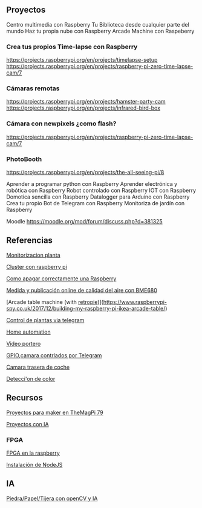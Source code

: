 

## Proyectos

Centro multimedia con Raspberry
Tu Biblioteca desde cualquier parte del mundo
Haz tu propia nube con Raspberry
Arcade Machine con Raspeberry
###  Crea tus propios Time-lapse con Raspberry
https://projects.raspberrypi.org/en/projects/timelapse-setup
https://projects.raspberrypi.org/en/projects/raspberry-pi-zero-time-lapse-cam/7

### Cámaras remotas
https://projects.raspberrypi.org/en/projects/hamster-party-cam
https://projects.raspberrypi.org/en/projects/infrared-bird-box


### Cámara con newpixels ¿como flash?
https://projects.raspberrypi.org/en/projects/raspberry-pi-zero-time-lapse-cam/7 

### PhotoBooth
https://projects.raspberrypi.org/en/projects/the-all-seeing-pi/8


Aprender a programar python con Raspberry
Aprender electrónica y robótica con Raspberry
Robot controlado con Raspberry
IOT con Raspberry
Domotica sencilla con Raspberry
Datalogger para Arduino con Raspberry
Crea tu propio Bot de Telegram con Raspberry
Monitoriza de jardín con Raspberry


Moodle https://moodle.org/mod/forum/discuss.php?d=381325

## Referencias

[Monitorizacion planta](https://www.raspberrypi.org/magpi/monitor-plant-growth-ai-opencv)

[Cluster con raspberry pi](https://www.atareao.es/podcast/un-cluster-con-la-raspberry/)

[Como apagar correctamente una Raspberry](https://kolwidi.com/blogs/blog-kolwidi/como-apagar-una-raspberry-pi-correctamente)

[Medida y publicación online de calidad del aire con BME680](https://www.hackster.io/chriscw/diy-environment-and-air-quality-monitor-ae37b1)

[Arcade table machine (with [retropie](./retropie.md))](https://www.raspberrypi-spy.co.uk/2017/12/building-my-raspberry-pi-ikea-arcade-table/)

[Control de plantas via telegram](https://www.hackster.io/zenofall/community-iot-garden-using-raspberry-pi-and-telegram-bot-ef4989)

[Home automation](https://www.hackster.io/ahmedibrrahim/smart-home-automation-iot-using-raspberry-pi-and-python-47fb62)

[Video portero](https://www.hackster.io/martin-mander/1986-ping-video-doorbell-30b666)

[GPIO,camara contrlados por Telegram](https://www.hackster.io/idreams/control-gpio-and-pi-camera-using-raspberry-pi-telegram-app-3a776a)

[Camara trasera de coche](http://soloelectronicos.com/2018/09/29/camara-trasera-con-raspeberry-pi-para-coche-basada-en-android/amp/?__twitter_impression=true)

[Detecci'on de color](https://www.hackster.io/aula-jazmati/color-detection-using-raspberry-pi-python-animation-tools-445349)

## Recursos

[Proyectos para maker en TheMagPi 79](https://www.raspberrypi.org/magpi-issues/MagPi79.pdf)

[Proyectos con IA](https://www.raspberrypi.org/magpi-issues/Essentials_AIY_Projects_Voice_v1.pdf)

### FPGA

[FPGA en la raspberry](https://groups.google.com/forum/#!topic/fpga-wars-explorando-el-lado-libre/SxnJFUrOYsk)

[Instalación de NodeJS](https://ricveal.com/blog/node-js-raspberry-pi-instalacion/)

## IA
[Piedra/Papel/Tijera con openCV y IA](https://www.hackster.io/310178/rock-paper-scissor-ai-e98cfa)
